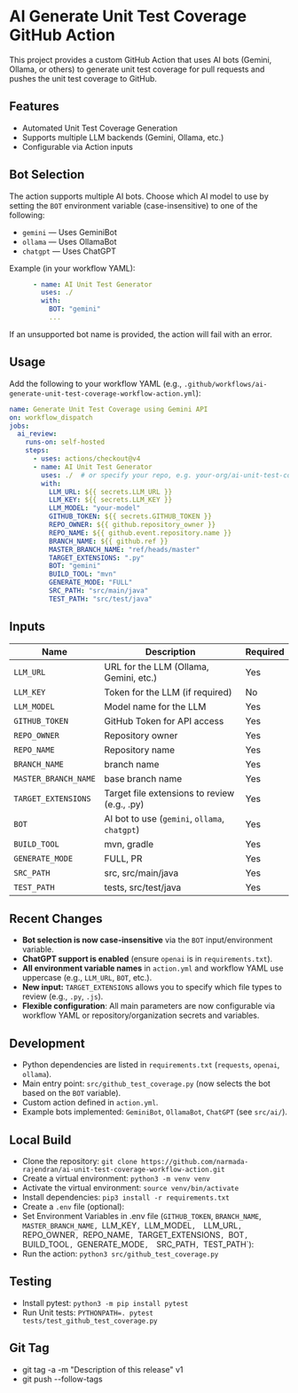 # AI Generate Unit Test Coverage GitHub Action

This project provides a custom GitHub Action that uses AI bots (Gemini, Ollama, or others) to generate unit test 
coverage for pull requests and pushes the unit test coverage to GitHub.

## Features
- Automated Unit Test Coverage Generation
- Supports multiple LLM backends (Gemini, Ollama, etc.)
- Configurable via Action inputs

## Bot Selection

The action supports multiple AI bots. Choose which AI model to use by setting the `BOT` environment variable (case-insensitive) to one of the following:

- `gemini`   — Uses GeminiBot
- `ollama`   — Uses OllamaBot
- `chatgpt`  — Uses ChatGPT

Example (in your workflow YAML):

```yaml
      - name: AI Unit Test Generator
        uses: ./
        with:
          BOT: "gemini"
          ...
```

If an unsupported bot name is provided, the action will fail with an error.

## Usage
Add the following to your workflow YAML (e.g., `.github/workflows/ai-generate-unit-test-coverage-workflow-action.yml`):

```yaml
name: Generate Unit Test Coverage using Gemini API
on: workflow_dispatch
jobs:
  ai_review:
    runs-on: self-hosted
    steps:
      - uses: actions/checkout@v4
      - name: AI Unit Test Generator
        uses: ./  # or specify your repo, e.g. your-org/ai-unit-test-coverage-workflow-action@v1
        with:
          LLM_URL: ${{ secrets.LLM_URL }}
          LLM_KEY: ${{ secrets.LLM_KEY }}
          LLM_MODEL: "your-model"
          GITHUB_TOKEN: ${{ secrets.GITHUB_TOKEN }}
          REPO_OWNER: ${{ github.repository_owner }}
          REPO_NAME: ${{ github.event.repository.name }}
          BRANCH_NAME: ${{ github.ref }}
          MASTER_BRANCH_NAME: "ref/heads/master"
          TARGET_EXTENSIONS: ".py"
          BOT: "gemini"
          BUILD_TOOL: "mvn"
          GENERATE_MODE: "FULL"
          SRC_PATH: "src/main/java"
          TEST_PATH: "src/test/java"
```

## Inputs
| Name                   | Description                                   | Required |
|------------------------|-----------------------------------------------|----------|
| `LLM_URL`              | URL for the LLM (Ollama, Gemini, etc.)        | Yes      |
| `LLM_KEY`              | Token for the LLM (if required)               | No       |
| `LLM_MODEL`            | Model name for the LLM                        | Yes      |
| `GITHUB_TOKEN`         | GitHub Token for API access                   | Yes      |
| `REPO_OWNER`           | Repository owner                              | Yes      |
| `REPO_NAME`            | Repository name                               | Yes      |
| `BRANCH_NAME`          | branch name                                   | Yes      |
| `MASTER_BRANCH_NAME`   | base branch name                              | Yes      |
| `TARGET_EXTENSIONS`    | Target file extensions to review (e.g., .py)  | Yes      |
| `BOT`                  | AI bot to use (`gemini`, `ollama`, `chatgpt`) | Yes      |
| `BUILD_TOOL`           | mvn, gradle                                   | Yes      |
| `GENERATE_MODE`        | FULL, PR                                      | Yes      |
| `SRC_PATH`             | src, src/main/java                            | Yes      |
| `TEST_PATH`            | tests, src/test/java                          | Yes      |

## Recent Changes
- **Bot selection is now case-insensitive** via the `BOT` input/environment variable.
- **ChatGPT support is enabled** (ensure `openai` is in `requirements.txt`).
- **All environment variable names** in `action.yml` and workflow YAML use uppercase (e.g., `LLM_URL`, `BOT`, etc.).
- **New input:** `TARGET_EXTENSIONS` allows you to specify which file types to review (e.g., `.py`, `.js`).
- **Flexible configuration**: All main parameters are now configurable via workflow YAML or repository/organization secrets and variables.

## Development

- Python dependencies are listed in `requirements.txt` (`requests`, `openai`, `ollama`).
- Main entry point: `src/github_test_coverage.py` (now selects the bot based on the `BOT` variable).
- Custom action defined in `action.yml`.
- Example bots implemented: `GeminiBot`, `OllamaBot`, `ChatGPT` (see `src/ai/`).

## Local Build

- Clone the repository: `git clone https://github.com/narmada-rajendran/ai-unit-test-coverage-workflow-action.git`
- Create a virtual environment: `python3 -m venv venv`
- Activate the virtual environment: `source venv/bin/activate`
- Install dependencies: `pip3 install -r requirements.txt`
- Create a `.env` file (optional):
- Set Environment Variables in .env file (`GITHUB_TOKEN`, `BRANCH_NAME`, `MASTER_BRANCH_NAME, `LLM_KEY`, `LLM_MODEL`, 
  `LLM_URL`, `REPO_OWNER`, `REPO_NAME`, `TARGET_EXTENSIONS`, `BOT`, `BUILD_TOOL`, `GENERATE_MODE`, 
  `SRC_PATH`, `TEST_PATH`):
- Run the action: `python3 src/github_test_coverage.py`

## Testing
- Install pytest: `python3 -m pip install pytest`
- Run Unit tests: `PYTHONPATH=. pytest tests/test_github_test_coverage.py`

## Git Tag
- git tag -a -m "Description of this release" v1
- git push --follow-tags
